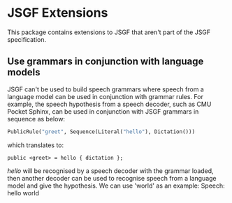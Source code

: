 # JSGF Extensions
This package contains extensions to JSGF that aren't part of the JSGF specification.

## Use grammars in conjunction with language models
JSGF can't be used to build speech grammars where speech from a language model can be used in conjunction with grammar rules.
For example, the speech hypothesis from a speech decoder, such as CMU Pocket Sphinx, can be used in conjunction with JSGF grammars in sequence as below:

``` Python
PublicRule("greet", Sequence(Literal("hello"), Dictation()))

```

which translates to:

`public <greet> = hello { dictation };`


*hello* will be recognised by a speech decoder with the grammar loaded, then another decoder can be used to recognise speech from a language model and give the hypothesis. We can use 'world' as an example:
Speech: hello <utterance break> world
